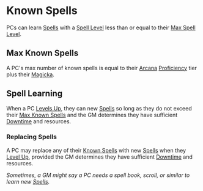 # Known Spells

PCs can learn [Spells](../../Spells.md) with a [Spell Level](../../Spells/Spell%20Level.md) less than or equal to their [Max Spell Level](../../Spells/Spell%20Level.md#Max%20Spell%20Level).

## Max Known Spells

A PC's max number of known spells is equal to their [Arcana](../../../Player%20Characters/Skills/Primary%20Skills/Arcana.md) [Proficiency](../../../Player%20Characters/Skills/Skills.md#Proficiency) tier plus their [Magicka](../../../Player%20Characters/Attributes/Magicka.md).

## Spell Learning

When a PC [Levels Up](../../../Player%20Characters/Progression/Level.md#Level%20Up), they can new [Spells](../../Spells.md) so long as they do not exceed their [Max Known Spells](Known%20Spells.md#Max%20Known%20Spells) and the GM determines they have sufficient [Downtime](../../../Game%20Procedures/Exploration/Downtime.md) and resources.

### Replacing Spells

A PC may replace any of their [Known Spells](Known%20Spells.md) with new [Spells](../../Spells.md) when they [Level Up](../../../Player%20Characters/Progression/Level.md#Level%20Up), provided the GM determines they have sufficient [Downtime](../../../Game%20Procedures/Exploration/Downtime.md) and resources.

*Sometimes, a GM might say a PC needs a spell book, scroll, or similar to learn new [Spells](../../Spells.md).*
